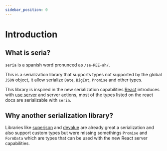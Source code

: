 ```yaml
---
sidebar_position: 0
---
```


# Introduction

## What is seria?

`seria` is a spanish word pronunced as `/se-REE-ah/`.

This is a serialization library that supports types not supported by the global `JSON` object, it allow serialize `Date`, `BigInt`, `Promise` and other types.

This library is inspired in the new serialization capabilities [React](https://react.dev/) introduces with [use server](https://react.dev/reference/react/use-server#serializable-parameters-and-return-values) and server actions, most of the types listed on the react docs are serializable with `seria`.

## Why another serialization library?

Libraries like [superjson](https://github.com/blitz-js/superjson) and [devalue](https://github.com/Rich-Harris/devalue) are already great a serialization and also support custom types but were missing somethings `Promise` and `FormData` which are types that can be used with the new React server capabilities.